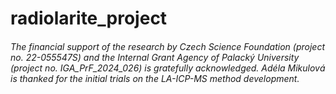 # radiolarite_project

###### The financial support of the research by Czech Science Foundation (project no. 22-055547S) and the Internal Grant Agency of Palacký University (project no. IGA_PrF_2024_026) is gratefully acknowledged. Adéla Mikulová is thanked for the initial trials on the LA-ICP-MS method development.
